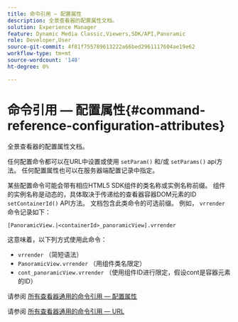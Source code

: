 ```yaml
---
title: 命令引用 — 配置属性
description: 全景查看器的配置属性文档。
solution: Experience Manager
feature: Dynamic Media Classic,Viewers,SDK/API,Panoramic
role: Developer,User
source-git-commit: 4f81f755789613222a66bed2961117604ae19e62
workflow-type: tm+mt
source-wordcount: '148'
ht-degree: 0%

---
```


# 命令引用 — 配置属性{#command-reference-configuration-attributes}

全景查看器的配置属性文档。

任何配置命令都可以在URL中设置或使用 `setParam()` 和/或 `setParams()` api方法。 任何配置属性也可以在服务器端配置记录中指定。

某些配置命令可能会带有相应HTML5 SDK组件的类名称或实例名称前缀。 组件的实例名称是动态的，具体取决于传递给的查看器容器DOM元素的ID `setContainerId()` API方法。 文档包含此类命令的可选前缀。 例如， `vrrender` 命令记录如下：

```
[PanoramicView.|<containerId>_panoramicView].vrrender
```

这意味着，以下列方式使用此命令：

* `vrrender` （简短语法）
* `PanoramicView.vrrender` （用组件类名限定）
* `cont_panoramicView.vrrender` （使用组件ID进行限定，假设cont是容器元素的ID）


请参阅 [所有查看器通用的命令引用 — 配置属性](../../../r-html5-viewer-20-cmdref-configattrib/r-html5-viewer-20-cmdref-configattrib.md#concept-850e0f2c49b949deb7cfbfd330d329bd)

请参阅 [所有查看器通用的命令引用 — URL](../../../c-html5-viewer-20-cmdref-url/c-html5-viewer-20-cmdref-url.md#concept-9b337f349b7b406b8c33c7ee96b3e226)
